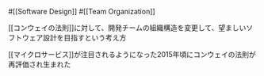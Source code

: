 #[[Software Design]] #[[Team Organization]]

[[コンウェイの法則]]に対して、開発チームの組織構造を変更して、望ましいソフトウェア設計を目指すという考え方

[[マイクロサービス]]が注目されるようになった2015年頃にコンウェイの法則が再評価され生まれた